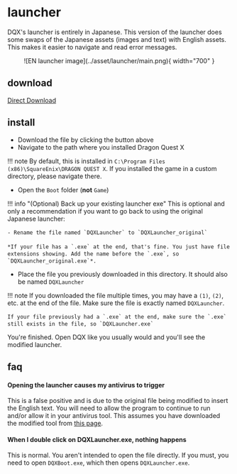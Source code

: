 # launcher

DQX's launcher is entirely in Japanese. This version of the launcher does some swaps of the Japanese assets (images and text) with English assets. This makes it easier to navigate and read error messages.

<center>![EN launcher image](../asset/launcher/main.png){ width="700" }</center>

## download

[Direct Download](https://github.com/dqx-translation-project/dqx_en_launcher/releases/latest/download/DQXLauncher.exe)

## install

- Download the file by clicking the button above
- Navigate to the path where you installed Dragon Quest X

!!! note
    By default, this is installed in `C:\Program Files (x86)\SquareEnix\DRAGON QUEST X`. If you installed the game in a custom directory, please navigate there.

- Open the `Boot` folder (**not** `Game`)

!!! info "(Optional) Back up your existing launcher exe"
    This is optional and only a recommendation if you want to go back to using the original Japanese launcher:

    - Rename the file named `DQXLauncher` to `DQXLauncher_original`

    *If your file has a `.exe` at the end, that's fine. You just have file extensions showing. Add the name before the `.exe`, so `DQXLauncher_original.exe`*.

- Place the file you previously downloaded in this directory. It should also be named `DQXLauncher`

!!! note
    If you downloaded the file multiple times, you may have a `(1)`, `(2)`, etc. at the end of the file. Make sure the file is exactly named `DQXLauncher`.

    If your file previously had a `.exe` at the end, make sure the `.exe` still exists in the file, so `DQXLauncher.exe`

You're finished. Open DQX like you usually would and you'll see the modified launcher.

## faq

#### Opening the launcher causes my antivirus to trigger

This is a false positive and is due to the original file being modified to insert the English text. You will need to allow the program to continue to run and/or allow it in your antivirus tool. This assumes you have downloaded the modified tool from [this page](#download).

#### When I double click on DQXLauncher.exe, nothing happens

This is normal. You aren't intended to open the file directly. If you must, you need to open `DQXBoot.exe`, which then opens `DQXLauncher.exe`.
